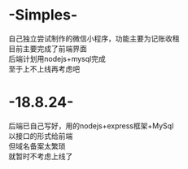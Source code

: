 # -Simples-
自己独立尝试制作的微信小程序，功能主要为记账收租  
目前主要完成了前端界面  
后端计划用nodejs+mysql完成                                                                                                                     
至于上不上线再考虑吧  


# -18.8.24-
后端已自己写好，用的nodejs+express框架+MySql  
以接口的形式给前端  
但域名备案太繁琐  
就暂时不考虑上线了
